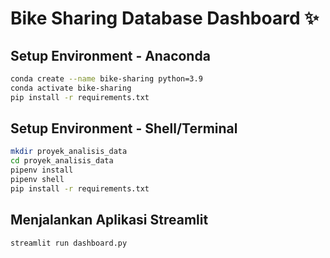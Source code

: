 # Bike Sharing Database Dashboard ✨

## Setup Environment - Anaconda

```bash
conda create --name bike-sharing python=3.9
conda activate bike-sharing
pip install -r requirements.txt
```

## Setup Environment - Shell/Terminal

```bash
mkdir proyek_analisis_data
cd proyek_analisis_data
pipenv install
pipenv shell
pip install -r requirements.txt
```

## Menjalankan Aplikasi Streamlit

```bash
streamlit run dashboard.py
```
